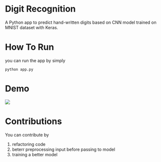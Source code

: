 
# Digit Recognition
A Python app to predict hand-written digits based on CNN model trained on MNIST dataset with Keras.


# How To Run

you can run the app by simply

```shell
python app.py
```

# Demo
![](demo.gif)

# Contributions
You can contribute by

1. refactoring code
2. beterr preprocessing input before passing to model
3. training a better model
